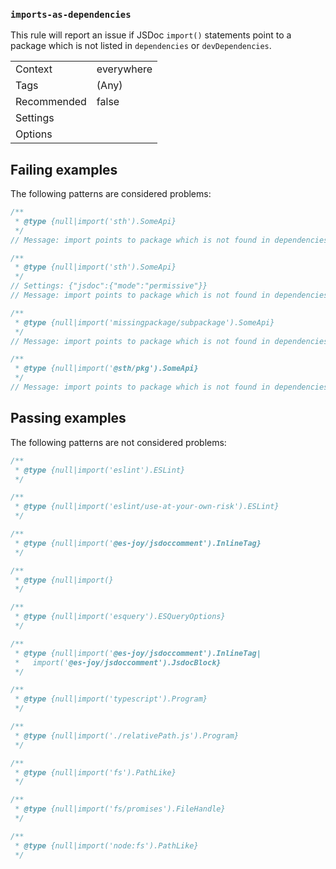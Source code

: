 <a name="user-content-imports-as-dependencies"></a>
<a name="imports-as-dependencies"></a>
### <code>imports-as-dependencies</code>

This rule will report an issue if JSDoc `import()` statements point to a package
which is not listed in `dependencies` or `devDependencies`.

|||
|---|---|
|Context|everywhere|
|Tags|(Any)|
|Recommended|false|
|Settings||
|Options||

<a name="user-content-failing-examples"></a>
<a name="failing-examples"></a>
## Failing examples

The following patterns are considered problems:

````ts
/**
 * @type {null|import('sth').SomeApi}
 */
// Message: import points to package which is not found in dependencies

/**
 * @type {null|import('sth').SomeApi}
 */
// Settings: {"jsdoc":{"mode":"permissive"}}
// Message: import points to package which is not found in dependencies

/**
 * @type {null|import('missingpackage/subpackage').SomeApi}
 */
// Message: import points to package which is not found in dependencies

/**
 * @type {null|import('@sth/pkg').SomeApi}
 */
// Message: import points to package which is not found in dependencies
````



<a name="user-content-passing-examples"></a>
<a name="passing-examples"></a>
## Passing examples

The following patterns are not considered problems:

````ts
/**
 * @type {null|import('eslint').ESLint}
 */

/**
 * @type {null|import('eslint/use-at-your-own-risk').ESLint}
 */

/**
 * @type {null|import('@es-joy/jsdoccomment').InlineTag}
 */

/**
 * @type {null|import(}
 */

/**
 * @type {null|import('esquery').ESQueryOptions}
 */

/**
 * @type {null|import('@es-joy/jsdoccomment').InlineTag|
 *   import('@es-joy/jsdoccomment').JsdocBlock}
 */

/**
 * @type {null|import('typescript').Program}
 */

/**
 * @type {null|import('./relativePath.js').Program}
 */

/**
 * @type {null|import('fs').PathLike}
 */

/**
 * @type {null|import('fs/promises').FileHandle}
 */

/**
 * @type {null|import('node:fs').PathLike}
 */
````

